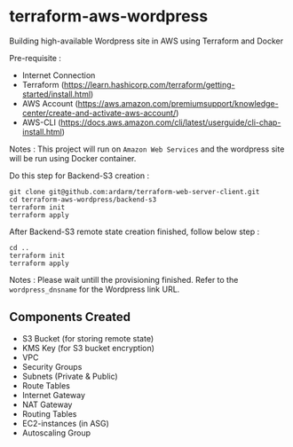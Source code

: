 # terraform-aws-wordpress
Building high-available Wordpress site in AWS using Terraform and Docker

Pre-requisite :
- Internet Connection
- Terraform (https://learn.hashicorp.com/terraform/getting-started/install.html)
- AWS Account (https://aws.amazon.com/premiumsupport/knowledge-center/create-and-activate-aws-account/)
- AWS-CLI (https://docs.aws.amazon.com/cli/latest/userguide/cli-chap-install.html)

Notes : This project will run on `Amazon Web Services` and the wordpress site will be run using Docker container.

Do this step for Backend-S3 creation : 
```
git clone git@github.com:ardarm/terraform-web-server-client.git
cd terraform-aws-wordpress/backend-s3
terraform init 
terraform apply
```

After Backend-S3 remote state creation finished, follow below step :
```
cd ..
terraform init
terraform apply
```

Notes : Please wait untill the provisioning finished. Refer to the `wordpress_dnsname` for the Wordpress link URL.

**Components Created**
----------
- S3 Bucket (for storing remote state)
- KMS Key (for S3 bucket encryption)
- VPC
- Security Groups
- Subnets (Private & Public)
- Route Tables
- Internet Gateway
- NAT Gateway
- Routing Tables
- EC2-instances (in ASG)
- Autoscaling Group
